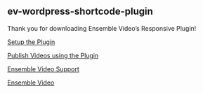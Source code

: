 ## ev-wordpress-shortcode-plugin﻿

Thank you for downloading Ensemble Video’s Responsive Plugin!
 
[Setup the Plugin](http://support.ensemblevideo.com/setup-wordpress-shortcodes/)

[Publish Videos using the Plugin](http://support.ensemblevideo.com/publish-video-using-wordpress-shortcodes/)

[Ensemble Video Support](http://support.ensemblevideo.com/)

[Ensemble Video](http://www.ensemblevideo.com/)
